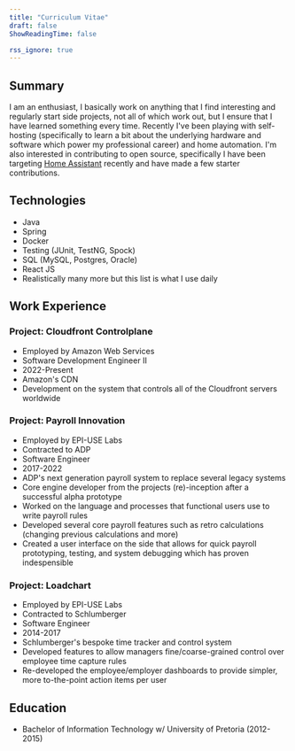 ```yaml
---
title: "Curriculum Vitae"
draft: false
ShowReadingTime: false

rss_ignore: true
---
```


## Summary
I am an enthusiast, I basically work on anything that I find interesting and regularly start side projects, not all of which work out, but I ensure that I have learned something every time. Recently I've been playing with self-hosting (specifically to learn a bit about the underlying hardware and software which power my professional career) and home automation. I'm also interested in contributing to open source, specifically I have been targeting [Home Assistant](https://www.home-assistant.io/) recently and have made a few starter contributions.

## Technologies
- Java
- Spring
- Docker
- Testing (JUnit, TestNG, Spock)
- SQL (MySQL, Postgres, Oracle)
- React JS
- Realistically many more but this list is what I use daily

## Work Experience
### Project: Cloudfront Controlplane
- Employed by Amazon Web Services
- Software Development Engineer II
- 2022-Present
- Amazon's CDN
- Development on the system that controls all of the Cloudfront servers worldwide

### Project: Payroll Innovation
- Employed by EPI-USE Labs
- Contracted to ADP
- Software Engineer
- 2017-2022
- ADP's next generation payroll system to replace several legacy systems
- Core engine developer from the projects (re)-inception after a successful alpha prototype
- Worked on the language and processes that functional users use to write payroll rules
- Developed several core payroll features such as retro calculations (changing previous calculations and more)
- Created a user interface on the side that allows for quick payroll prototyping, testing, and system debugging which has proven indespensible

### Project: Loadchart
- Employed by EPI-USE Labs
- Contracted to Schlumberger
- Software Engineer
- 2014-2017
- Schlumberger's bespoke time tracker and control system
- Developed features to allow managers fine/coarse-grained control over employee time capture rules
- Re-developed the employee/employer dashboards to provide simpler, more to-the-point action items per user

## Education
- Bachelor of Information Technology w/ University of Pretoria (2012-2015)